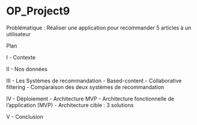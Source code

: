 # OP_Project9

Problématique : Réaliser une application pour recommander 5 articles à un utilisateur

Plan

I - Contexte

II - Nos données

III - Les Systèmes de recommandation
    - Based-content
    - Collaborative filtering
    - Comparaison des deux systèmes de recommandation

IV - Déploiement
    - Architecture MVP
    - Architecture fonctionnelle de l’application (MVP)
    - Architecture cible : 3 solutions

V - Conclusion
